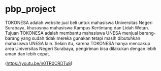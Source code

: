 # pbp_project
TOKONESA adalah website jual beli untuk mahasiswa Universitas Negeri Surabaya, khususnya mahasiswa Kampus Kertintang dan Lidah Wetan. Tujuan TOKONESA adalah membantu mahasiswa UNESA menjual barang-barang yang sudah tidak mereka gunakan tetapi masih dibutuhkan mahasiswa UNESA lain. Selain itu, karena TOKONESA hanya mencakup area Universitas Negeri Surabaya, pengiriman bisa dilakukan dengan lebih aman dan lebih cepat.

(https://youtu.be/n0TR0CRDTu8)
